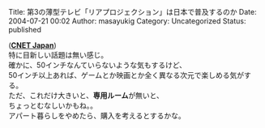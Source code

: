 Title: 第3の薄型テレビ「リアプロジェクション」は日本で普及するのか
Date: 2004-07-21 00:02
Author: masayukig
Category: Uncategorized
Status: published

(**[CNET
Japan](http://japan.cnet.com/column/market/story/0,2000047993,20069904,00.htm)**)  
特に目新しい話題は無い感じ。  
確かに、50インチなんていらないような気もするけど、  
50インチ以上あれば、ゲームとか映画とか全く異なる次元で楽しめる気がする。  
ただ、これだけ大きいと、**専用ルーム**が無いと、  
ちょっとむなしいかもね。。  
アパート暮らしをやめたら、購入を考えるとするかな。
